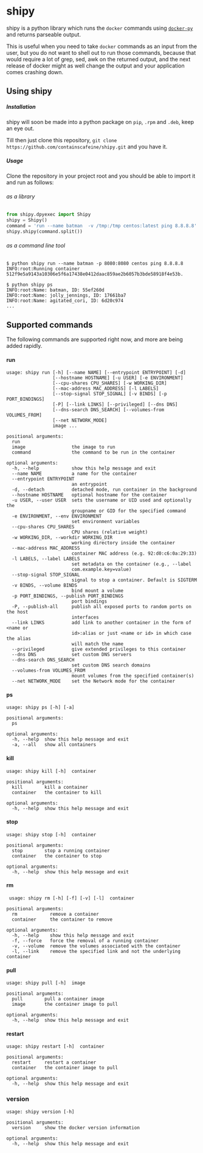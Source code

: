 # shipy

shipy is a python library which runs the `docker` commands using [`docker-py`](github.com/docker/docker-py) and returns parseable output.

This is useful when you need to take `docker` commands as an input from the user, but you do not want to shell out to run those commands, because that would require a lot of grep, sed, awk on the returned output, and the next release of docker might as well change the output and your application comes crashing down.

## Using shipy

##### Installation

shipy will soon be made into a python package on `pip`, `.rpm` and `.deb`, keep an eye out.

Till then just clone this repository,
`git clone https://github.com/containscafeine/shipy.git` and you have it.

##### Usage
Clone the repository in your project root and you should be able to import it and run as follows:

###### as a library

```python
from shipy.dpyexec import Shipy
shipy = Shipy()
command = 'run --name batman  -v /tmp:/tmp centos:latest ping 8.8.8.8'
shipy.shipy(command.split())
```


###### as a command line tool

```
$ python shipy run --name batman -p 8080:8080 centos ping 8.8.8.8
INFO:root:Running container 512f9e5a9143a10306e5f6a17438e0412daac859ae2b6057b3bde58918f4e53b.
```

```
$ python shipy ps
INFO:root:Name: batman, ID: 55ef260d
INFO:root:Name: jolly_jennings, ID: 17661ba7
INFO:root:Name: agitated_cori, ID: 6d20c974
...
```

## Supported commands

The following commands are supported right now, and more are being added rapidly.

#### run
```
usage: shipy run [-h] [--name NAME] [--entrypoint ENTRYPOINT] [-d]
                 [--hostname HOSTNAME] [-u USER] [-e ENVIRONMENT]
                 [--cpu-shares CPU_SHARES] [-w WORKING_DIR]
                 [--mac-address MAC_ADDRESS] [-l LABELS]
                 [--stop-signal STOP_SIGNAL] [-v BINDS] [-p PORT_BINDINGS]
                 [-P] [--link LINKS] [--privileged] [--dns DNS]
                 [--dns-search DNS_SEARCH] [--volumes-from VOLUMES_FROM]
                 [--net NETWORK_MODE]
                 image ...

positional arguments:
  run
  image                 the image to run
  command               the command to be run in the container

optional arguments:
  -h, --help            show this help message and exit
  --name NAME           a name for the container
  --entrypoint ENTRYPOINT
                        an entrypoint
  -d, --detach          detached mode, run container in the background
  --hostname HOSTNAME   optional hostname for the container
  -u USER, --user USER  sets the username or UID used and optionally the
                        groupname or GID for the specified command
  -e ENVIRONMENT, --env ENVIRONMENT
                        set environment variables
  --cpu-shares CPU_SHARES
                        CPU shares (relative weight)
  -w WORKING_DIR, --workdir WORKING_DIR
                        working directory inside the container
  --mac-address MAC_ADDRESS
                        container MAC address (e.g. 92:d0:c6:0a:29:33)
  -l LABELS, --label LABELS
                        set metadata on the container (e.g., --label
                        com.example.key=value)
  --stop-signal STOP_SIGNAL
                        signal to stop a container. Default is SIGTERM
  -v BINDS, --volume BINDS
                        bind mount a volume
  -p PORT_BINDINGS, --publish PORT_BINDINGS
                        port bindings
  -P, --publish-all     publish all exposed ports to random ports on the host
                        interfaces
  --link LINKS          add link to another container in the form of <name or
                        id>:alias or just <name or id> in which case the alias
                        will match the name
  --privileged          give extended privileges to this container
  --dns DNS             set custom DNS servers
  --dns-search DNS_SEARCH
                        set custom DNS search domains
  --volumes-from VOLUMES_FROM
                        mount volumes from the specified container(s)
  --net NETWORK_MODE    set the Network mode for the container
```

#### ps
```
usage: shipy ps [-h] [-a]

positional arguments:
  ps

optional arguments:
  -h, --help  show this help message and exit
  -a, --all   show all containers
```

#### kill
```
usage: shipy kill [-h]  container

positional arguments:
  kill        kill a container
  container   the container to kill

optional arguments:
  -h, --help  show this help message and exit
```
 
#### stop
```
usage: shipy stop [-h]  container

positional arguments:
  stop        stop a running container
  container   the container to stop

optional arguments:
  -h, --help  show this help message and exit
```
 
#### rm
```
 usage: shipy rm [-h] [-f] [-v] [-l]  container

positional arguments:
  rm            remove a container
  container     the container to remove

optional arguments:
  -h, --help    show this help message and exit
  -f, --force   force the removal of a running container
  -v, --volume  remove the volumes associated with the container
  -l, --link    remove the specified link and not the underlying container
```

#### pull
```
usage: shipy pull [-h]  image

positional arguments:
  pull        pull a container image
  image       the container image to pull

optional arguments:
  -h, --help  show this help message and exit
```

#### restart
```
usage: shipy restart [-h]  container

positional arguments:
  restart     restart a container
  container   the container image to pull

optional arguments:
  -h, --help  show this help message and exit
```

### version
```
usage: shipy version [-h]

positional arguments:
  version     show the docker version information

optional arguments:
  -h, --help  show this help message and exit
```